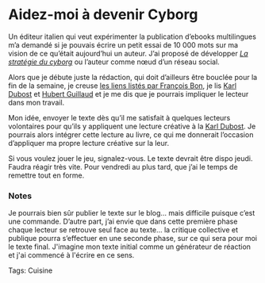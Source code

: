 # Aidez-moi à devenir Cyborg

Un éditeur italien qui veut expérimenter la publication d’ebooks multilingues m’a demandé si je pouvais écrire un petit essai de 10 000 mots sur ma vision de ce qu’était aujourd’hui un auteur. J’ai proposé de développer [*La stratégie du cyborg*](http://blog.tcrouzet.com/tag/cyborg/) ou l’auteur comme nœud d’un réseau social.<span id="more-17055"></span>

Alors que je débute juste la rédaction, qui doit d’ailleurs être bouclée pour la fin de la semaine, je creuse [les liens listés par François Bon](http://www.tierslivre.net/spip/spip.php?article2167), je lis [Karl Dubost](http://www.la-grange.net/2010/06/05/mission-iwakura) et [Hubert Guillaud](http://lafeuille.blog.lemonde.fr/2010/06/12/le-metalivre-le-livre-que-nous-reconstruisons/) et je me dis que je pourrais impliquer le lecteur dans mon travail.

Mon idée, envoyer le texte dès qu’il me satisfait à quelques lecteurs volontaires pour qu’ils y appliquent une lecture créative à la [Karl Dubost](http://www.la-grange.net/2010/06/05/mission-iwakura). Je pourrais alors intégrer cette lecture au livre, ce qui me donnerait l’occasion d’appliquer ma propre lecture créative sur la leur.

Si vous voulez jouer le jeu, signalez-vous. Le texte devrait être dispo jeudi. Faudra réagir très vite. Pour vendredi au plus tard, que j’ai le temps de remettre tout en forme.

### Notes

Je pourrais bien sûr publier le texte sur le blog… mais difficile puisque c’est une commande. D’autre part, j’ai envie que dans cette première phase chaque lecteur se retrouve seul face au texte… la critique collective et publique pourra s’effectuer en une seconde phase, sur ce qui sera pour moi le texte final. J'imagine mon texte initial comme un générateur de réaction et j'ai commencé à l'écrire en ce sens.

Tags: Cuisine